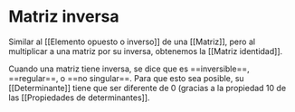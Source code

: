 # Matriz inversa

Similar al [[Elemento opuesto o inverso]] de una [[Matriz]], pero al multiplicar a una matriz por su inversa, obtenemos la [[Matriz identidad]].

Cuando una matriz tiene inversa, se dice que es ==inversible==, ==regular==, o ==no singular==. Para que esto sea posible, su [[Determinante]] tiene que ser diferente de $0$ (gracias a la propiedad 10 de las [[Propiedades de determinantes]].
